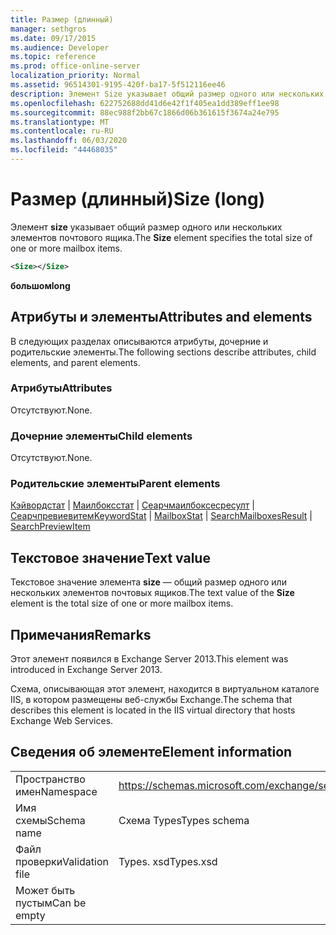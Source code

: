 ```yaml
---
title: Размер (длинный)
manager: sethgros
ms.date: 09/17/2015
ms.audience: Developer
ms.topic: reference
ms.prod: office-online-server
localization_priority: Normal
ms.assetid: 96514301-9195-420f-ba17-5f512116ee46
description: Элемент Size указывает общий размер одного или нескольких элементов почтового ящика.
ms.openlocfilehash: 622752688dd41d6e42f1f405ea1dd389eff1ee98
ms.sourcegitcommit: 88ec988f2bb67c1866d06b361615f3674a24e795
ms.translationtype: MT
ms.contentlocale: ru-RU
ms.lasthandoff: 06/03/2020
ms.locfileid: "44468035"
---
```

# <a name="size-long"></a><span data-ttu-id="45ca4-103">Размер (длинный)</span><span class="sxs-lookup"><span data-stu-id="45ca4-103">Size (long)</span></span>

<span data-ttu-id="45ca4-104">Элемент **size** указывает общий размер одного или нескольких элементов почтового ящика.</span><span class="sxs-lookup"><span data-stu-id="45ca4-104">The **Size** element specifies the total size of one or more mailbox items.</span></span> 
  
```XML
<Size></Size>
```

 <span data-ttu-id="45ca4-105">**большом**</span><span class="sxs-lookup"><span data-stu-id="45ca4-105">**long**</span></span>
## <a name="attributes-and-elements"></a><span data-ttu-id="45ca4-106">Атрибуты и элементы</span><span class="sxs-lookup"><span data-stu-id="45ca4-106">Attributes and elements</span></span>

<span data-ttu-id="45ca4-107">В следующих разделах описываются атрибуты, дочерние и родительские элементы.</span><span class="sxs-lookup"><span data-stu-id="45ca4-107">The following sections describe attributes, child elements, and parent elements.</span></span>
  
### <a name="attributes"></a><span data-ttu-id="45ca4-108">Атрибуты</span><span class="sxs-lookup"><span data-stu-id="45ca4-108">Attributes</span></span>

<span data-ttu-id="45ca4-109">Отсутствуют.</span><span class="sxs-lookup"><span data-stu-id="45ca4-109">None.</span></span>
  
### <a name="child-elements"></a><span data-ttu-id="45ca4-110">Дочерние элементы</span><span class="sxs-lookup"><span data-stu-id="45ca4-110">Child elements</span></span>

<span data-ttu-id="45ca4-111">Отсутствуют.</span><span class="sxs-lookup"><span data-stu-id="45ca4-111">None.</span></span>
  
### <a name="parent-elements"></a><span data-ttu-id="45ca4-112">Родительские элементы</span><span class="sxs-lookup"><span data-stu-id="45ca4-112">Parent elements</span></span>

<span data-ttu-id="45ca4-113">[Кэйвордстат](keywordstat.md)  |  [Маилбоксстат](mailboxstat.md)  |  [Сеарчмаилбоксесресулт](searchmailboxesresult.md)  |  [Сеарчпревиевитем](searchpreviewitem.md)</span><span class="sxs-lookup"><span data-stu-id="45ca4-113">[KeywordStat](keywordstat.md) | [MailboxStat](mailboxstat.md) | [SearchMailboxesResult](searchmailboxesresult.md) | [SearchPreviewItem](searchpreviewitem.md)</span></span>
  
## <a name="text-value"></a><span data-ttu-id="45ca4-114">Текстовое значение</span><span class="sxs-lookup"><span data-stu-id="45ca4-114">Text value</span></span>

<span data-ttu-id="45ca4-115">Текстовое значение элемента **size** — общий размер одного или нескольких элементов почтовых ящиков.</span><span class="sxs-lookup"><span data-stu-id="45ca4-115">The text value of the **Size** element is the total size of one or more mailbox items.</span></span> 
  
## <a name="remarks"></a><span data-ttu-id="45ca4-116">Примечания</span><span class="sxs-lookup"><span data-stu-id="45ca4-116">Remarks</span></span>

<span data-ttu-id="45ca4-117">Этот элемент появился в Exchange Server 2013.</span><span class="sxs-lookup"><span data-stu-id="45ca4-117">This element was introduced in Exchange Server 2013.</span></span>
  
<span data-ttu-id="45ca4-118">Схема, описывающая этот элемент, находится в виртуальном каталоге IIS, в котором размещены веб-службы Exchange.</span><span class="sxs-lookup"><span data-stu-id="45ca4-118">The schema that describes this element is located in the IIS virtual directory that hosts Exchange Web Services.</span></span>
  
## <a name="element-information"></a><span data-ttu-id="45ca4-119">Сведения об элементе</span><span class="sxs-lookup"><span data-stu-id="45ca4-119">Element information</span></span>

|||
|:-----|:-----|
|<span data-ttu-id="45ca4-120">Пространство имен</span><span class="sxs-lookup"><span data-stu-id="45ca4-120">Namespace</span></span>  <br/> |https://schemas.microsoft.com/exchange/services/2006/types  <br/> |
|<span data-ttu-id="45ca4-121">Имя схемы</span><span class="sxs-lookup"><span data-stu-id="45ca4-121">Schema name</span></span>  <br/> |<span data-ttu-id="45ca4-122">Схема Types</span><span class="sxs-lookup"><span data-stu-id="45ca4-122">Types schema</span></span>  <br/> |
|<span data-ttu-id="45ca4-123">Файл проверки</span><span class="sxs-lookup"><span data-stu-id="45ca4-123">Validation file</span></span>  <br/> |<span data-ttu-id="45ca4-124">Types. xsd</span><span class="sxs-lookup"><span data-stu-id="45ca4-124">Types.xsd</span></span>  <br/> |
|<span data-ttu-id="45ca4-125">Может быть пустым</span><span class="sxs-lookup"><span data-stu-id="45ca4-125">Can be empty</span></span>  <br/> ||
   

